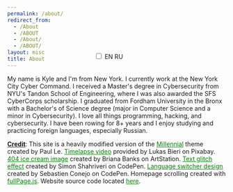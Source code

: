 ```yaml
---
permalink: /about/
redirect_from:
  - /About
  - /ABOUT
  - /About/
  - /ABOUT/
layout: misc
title: About
---
```


<style>
@media screen and (min-width: 1400px) {
	.language-switcher {	
		float: right;
		margin-right: -200px; 
		margin-top: -50px;
	}
}

@media screen and (max-width: 1000px) {
	.language-switcher {	
		position: absolute;
		margin-left: 200px;
		transform: translateY(-53px);
	}
}

@media screen and (min-width: 2000px), screen and (min-height: 1100px) {
	article {
		font-size: 1vw;
	}
}
</style>

<label class="language-switcher">
	<input id="checkbox" type="checkbox" onclick="var x = document.getElementById(&quot;checkbox&quot;).checked;if(x == true){var w = document.getElementsByTagName(&quot;h1&quot;)[0];w.textContent=&quot;Обо Мне&quot;;var y = document.getElementsByTagName(&quot;p&quot;)[1];y.textContent=&quot;Меня зовут Кайл и я из Нью-Йорка. В настоящее время я работаю в Киберкомандовании Нью-Йорка. Я получил степень магистра кибербезопасности в инженерной школе Тандон при Нью-Йоркском университете, где я был получателем стипендии SFS CyberCorp. Я окончил Университет Фордхэма в Бронксе со степенью бакалавра наук в области компьютерных наук со специализацией в области кибербезопасности. Я занимаюсь академической греблей более 8 лет и мне нравится изучать и практиковать иностранные языки, особенно русский.&quot;;var z = document.getElementsByTagName(&quot;p&quot;)[2];z.innerHTML=&quot;<b><ins>Титры</b></ins>: Этот сайт представляет собой сильно модифицированную версию темы <a target=&apos;_blank&apos; rel=&apos;noopener noreferrer&apos; href=&apos;https://github.com/LeNPaul/Millennial&apos; style=&apos;color: green;&apos;>Millennial</a>, созданную Paul Le. <a target=&apos;_blank&apos; rel=&apos;noopener noreferrer&apos; href=&apos;https://pixabay.com/videos/dubrovnik-sunset-sea-city-12866/&apos; style=&apos;color: green;&apos;>Видео с интервальной съемкой</a> предоставлено Lukas Bieri на Pixabay. <a target=&apos;_blank&apos; rel=&apos;noopener noreferrer&apos; href=&apos;https://www.artstation.com/artwork/VdQylR&apos; style=&apos;color: green;&apos;>404 изображение мороженого</a> созданное Briana Banks на ArtStation. <a target=&apos;_blank&apos; rel=&apos;noopener noreferrer&apos; href=&apos;https://codepen.io/hi-im-si/pen/oXyqjG&apos; style=&apos;color: green;&apos;>Эффект текстового глюка</a> созданный Simon Shahriveri на CodePen. <a target=&apos;_blank&apos; rel=&apos;noopener noreferrer&apos; href=&apos;https://codepen.io/sebconejo/pen/oaraoR&apos; style=&apos;color: green;&apos;>Дизайн переключателя языка</a> созданный Sebastien Conejo на CodePen. Прокрутка домашней страницы, созданная с помощью <a target=&apos;_blank&apos; rel=&apos;noopener noreferrer&apos; href=&apos;https://alvarotrigo.com/fullPage/&apos; style=&apos;color: green;&apos;>fullPage.js</a>. Исходный код сайта находится <a target=&apos;_blank&apos; rel=&apos;noopener noreferrer&apos; href=&apos;https://github.com/kyletimmermans/kyletimmermans.github.io&apos; style=&apos;color: green&apos;>здесь</a>.&quot;;}else{var c = document.getElementsByTagName(&quot;h1&quot;)[0];c.textContent=&quot;About&quot;;var a = document.getElementsByTagName(&quot;p&quot;)[1];a.textContent=&quot;Мy name is Kyle and I&apos;m from New York. I currently work at the New York City Cyber Command. I received a Master&apos;s degree in Cybersecurity from NYU&apos;s Tandon School of Engineering, where I was also awarded the SFS CyberCorps scholarship. I graduated from Fordham University in the Bronx with a Bachelor&apos;s of Science degree (major in Computer Science and a minor in Cybersecurity). I love all things programming, hacking, and cybersecurity. I have been rowing for 8+ years and I enjoy studying and practicing foreign languages, especially Russian.&quot;;var b = document.getElementsByTagName(&quot;p&quot;)[2];b.innerHTML=&quot;<b><ins>Credit</b></ins>: This site is a heavily modified version of the <a target=&apos;_blank&apos; rel=&apos;noopener noreferrer&apos; href=&apos;https://github.com/LeNPaul/Millennial&apos; style=&apos;color: green;&apos;>Millennial</a> theme created by Paul Le. <a target=&apos;_blank&apos; rel=&apos;noopener noreferrer&apos; href=&apos;https://pixabay.com/videos/dubrovnik-sunset-sea-city-12866/&apos; style=&apos;color: green;&apos;>Timelapse video</a> provided by Lukas Bieri on Pixabay. <a target=&apos;_blank&apos; rel=&apos;noopener noreferrer&apos; href=&apos;https://www.artstation.com/artwork/VdQylR&apos; style=&apos;color: green;&apos;>404 ice cream image</a> created by Briana Banks on ArtStation. <a target=&apos;_blank&apos; rel=&apos;noopener noreferrer&apos; href=&apos;https://codepen.io/hi-im-si/pen/oXyqjG&apos; style=&apos;color: green;&apos;>Text glitch effect</a> created by Simon Shahriveri on CodePen. <a target=&apos;_blank&apos; rel=&apos;noopener noreferrer&apos; href=&apos;https://codepen.io/sebconejo/pen/oaraoR&apos; style=&apos;color: green;&apos;>Language switcher design</a> created by Sebastien Conejo on CodePen. Homepage scrolling created with <a target=&apos;_blank&apos; rel=&apos;noopener noreferrer&apos; href=&apos;https://alvarotrigo.com/fullPage/&apos; style=&apos;color: green;&apos;>fullPage.js</a>. Website source code located <a target=&apos;_blank&apos; rel=&apos;noopener noreferrer&apos; href=&apos;https://github.com/kyletimmermans/kyletimmermans.github.io&apos; style=&apos;color: green&apos;>here</a>.&quot;;}">
	<span class="slider round"></span>
	<span class="select-en">EN</span>
	<span class="select-ru">RU</span>
</label>

Мy name is Kyle and I'm from New York. I currently work at the New York City Cyber Command. I received a Master's degree in Cybersecurity from NYU's Tandon School of Engineering, where I was also awarded the SFS CyberCorps scholarship. I graduated from Fordham University in the Bronx with a Bachelor's of Science degree (major in Computer Science and a minor in Cybersecurity). I love all things programming, hacking, and cybersecurity. I have been rowing for 8+ years and I enjoy studying and practicing foreign languages, especially Russian. 

**<ins>Credit</ins>**: This site is a heavily modified version of the <a target="_blank" rel="noopener noreferrer" href="https://github.com/LeNPaul/Millennial" style="color: green">Millennial</a> theme created by Paul Le. <a target="_blank" rel="noopener noreferrer" href="https://pixabay.com/videos/dubrovnik-sunset-sea-city-12866/" style="color: green;">Timelapse video</a> provided by Lukas Bieri on Pixabay. <a target="_blank" rel="noopener noreferrer" href="https://www.artstation.com/artwork/VdQylR" style="color: green;">404 ice cream image</a> created by Briana Banks on ArtStation. <a target="_blank" rel="noopener noreferrer" href="https://codepen.io/hi-im-si/pen/oXyqjG" style="color: green;">Text glitch effect</a> created by Simon Shahriveri on CodePen. <a target="_blank" rel="noopener noreferrer" href="https://codepen.io/sebconejo/pen/oaraoR" style="color: green;">Language switcher design</a> created by Sebastien Conejo on CodePen. Homepage scrolling created with <a target="_blank" rel="noopener noreferrer" href="https://alvarotrigo.com/fullPage/" style="color: green;">fullPage.js</a>. Website source code located <a target="_blank" rel="noopener noreferrer" href="https://github.com/kyletimmermans/kyletimmermans.github.io" style="color: green;">here</a>.
